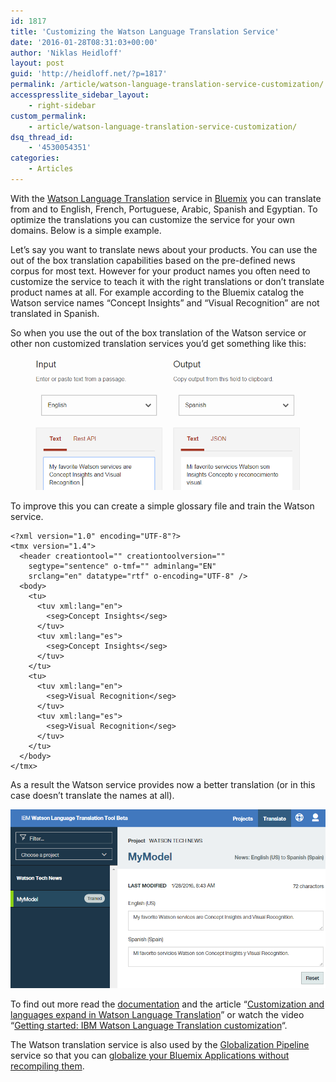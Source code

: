 ```yaml
---
id: 1817
title: 'Customizing the Watson Language Translation Service'
date: '2016-01-28T08:31:03+00:00'
author: 'Niklas Heidloff'
layout: post
guid: 'http://heidloff.net/?p=1817'
permalink: /article/watson-language-translation-service-customization/
accesspresslite_sidebar_layout:
    - right-sidebar
custom_permalink:
    - article/watson-language-translation-service-customization/
dsq_thread_id:
    - '4530054351'
categories:
    - Articles
---
```


With the [Watson Language Translation](http://www.ibm.com/smarterplanet/us/en/ibmwatson/developercloud/language-translation.html) service in [Bluemix](https://bluemix.net) you can translate from and to English, French, Portuguese, Arabic, Spanish and Egyptian. To optimize the translations you can customize the service for your own domains. Below is a simple example.

Let’s say you want to translate news about your products. You can use the out of the box translation capabilities based on the pre-defined news corpus for most text. However for your product names you often need to customize the service to teach it with the right translations or don’t translate product names at all. For example according to the Bluemix catalog the Watson service names “Concept Insights” and “Visual Recognition” are not translated in Spanish.

So when you use the out of the box translation of the Watson service or other non customized translation services you’d get something like this:

![image](/assets/img/2016/01/translation2.png)

To improve this you can create a simple glossary file and train the Watson service.

```
<?xml version="1.0" encoding="UTF-8"?>
<tmx version="1.4">
  <header creationtool="" creationtoolversion=""
	segtype="sentence" o-tmf="" adminlang="EN"
	srclang="en" datatype="rtf" o-encoding="UTF-8" />
  <body>
    <tu>
      <tuv xml:lang="en">
        <seg>Concept Insights</seg>
      </tuv>
      <tuv xml:lang="es">
        <seg>Concept Insights</seg>
      </tuv>
    </tu>
	<tu>
      <tuv xml:lang="en">
        <seg>Visual Recognition</seg>
      </tuv>
      <tuv xml:lang="es">
        <seg>Visual Recognition</seg>
      </tuv>
    </tu>
  </body>
</tmx>
```

As a result the Watson service provides now a better translation (or in this case doesn’t translate the names at all).

![image](/assets/img/2016/01/translation1.png)

To find out more read the [documentation](http://www.ibm.com/smarterplanet/us/en/ibmwatson/developercloud/doc/language-translation/customizing.shtml) and the article “[Customization and languages expand in Watson Language Translation](https://developer.ibm.com/watson/blog/2015/11/10/customization-and-languages-expand-in-watson-language-translation-and-speech-services/)” or watch the video “[Getting started: IBM Watson Language Translation customization](https://www.youtube.com/watch?v=a3vj_XJPtOM)“.

The Watson translation service is also used by the [Globalization Pipeline](https://console.ng.bluemix.net/catalog/services/globalization-pipeline/) service so that you can [globalize your Bluemix Applications without recompiling them](http://heidloff.net/article/23.06.2015112704NHED4H.htm).

</body>